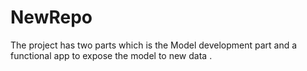 # NewRepo
The project has two parts  which is the Model development  part and a functional app to expose the model to new data .
